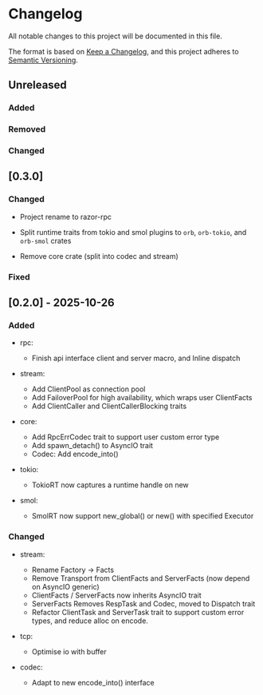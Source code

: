 # Changelog

All notable changes to this project will be documented in this file.

The format is based on [Keep a Changelog](https://keepachangelog.com/en/1.0.0/),
and this project adheres to [Semantic Versioning](https://semver.org/spec/v2.0.0.html).

## Unreleased

### Added

### Removed

### Changed

## [0.3.0]

### Changed

- Project rename to razor-rpc

- Split runtime traits from tokio and smol plugins to `orb`, `orb-tokio`, and `orb-smol` crates

- Remove core crate (split into codec and stream)

### Fixed

## [0.2.0] - 2025-10-26

### Added

- rpc:
    - Finish api interface client and server macro, and Inline dispatch

- stream:
    - Add ClientPool as connection pool
    - Add FailoverPool for high availability, which wraps user ClientFacts
    - Add ClientCaller and ClientCallerBlocking traits

- core:
    - Add RpcErrCodec trait to support user custom error type
    - Add spawn_detach() to AsyncIO trait
    - Codec: Add encode_into()

- tokio:
    - TokioRT now captures a runtime handle on new

- smol:
    - SmolRT now support new_global() or new() with specified Executor

### Changed

- stream:
    - Rename Factory -> Facts
    - Remove Transport from ClientFacts and ServerFacts (now depend on AsyncIO generic)
    - ClientFacts / ServerFacts now inherits AsyncIO trait
    - ServerFacts Removes RespTask and Codec, moved to Dispatch trait
    - Refactor ClientTask and ServerTask trait to support custom error types, and reduce alloc on encode.

- tcp:
    - Optimise io with buffer

- codec:
    - Adapt to new encode_into() interface
